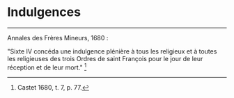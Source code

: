 # Indulgences

***

Annales des Frères Mineurs, 1680 :

"Sixte IV concéda une indulgence plénière à tous les religieux et à toutes les religieuses des trois Ordres de saint François pour le jour de leur réception et de leur mort." [^1]

[^1]: Castet 1680, t. 7, p. 77.
